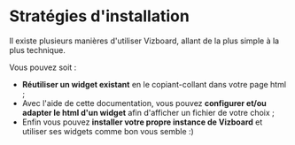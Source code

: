 
# Stratégies d'installation

Il existe plusieurs manières d'utiliser Vizboard, allant de la plus simple à la plus technique.

Vous pouvez soit :

- **Réutiliser un widget existant** en le copiant-collant dans votre page html ; 
- Avec l'aide de cette documentation, vous pouvez **configurer et/ou adapter le html d'un widget** afin d'afficher un fichier de votre choix ;
- Enfin vous pouvez **installer votre propre instance de Vizboard** et utiliser ses widgets comme bon vous semble :)
